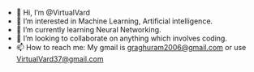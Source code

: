 - 👋 Hi, I’m @VirtualVard
- 👀 I’m interested in Machine Learning, Artificial intelligence.
- 🌱 I’m currently learning Neural Networking.
- 💞️ I’m looking to collaborate on anything which involves coding.
- 📫 How to reach me: My gmail is graghuram2006@gmail.com or use
                      VirtualVard37@gmail.com

<!---
VirtualVard/VirtualVard is a ✨ special ✨ repository because its `README.md` (this file) appears on your GitHub profile.
You can click the Preview link to take a look at your changes.
--->
